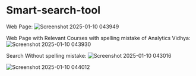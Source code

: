 # Smart-search-tool

Web Page:
![Screenshot 2025-01-10 043949](https://github.com/user-attachments/assets/7ee566c5-b43d-4ce5-bc0a-c822df6ca28a)

Web Page with Relevant Courses with spelling mistake of Analytics Vidhya:
![Screenshot 2025-01-10 043930](https://github.com/user-attachments/assets/e0d369c2-63be-4798-9e56-9d494de321b8)

Search Without spelling mistake:
![Screenshot 2025-01-10 043016](https://github.com/user-attachments/assets/b4e11b40-9b05-4fa7-8ce2-6135c7fcc2b3)

![Screenshot 2025-01-10 044012](https://github.com/user-attachments/assets/4bd46f00-e0ed-4825-9aff-e480cf928c1e)



